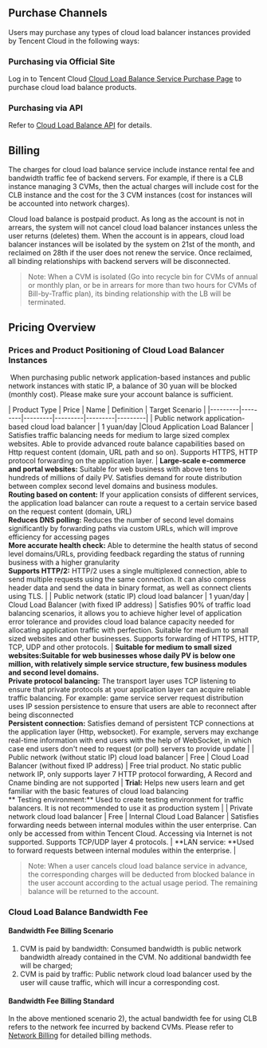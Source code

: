 ﻿## Purchase Channels
Users may purchase any types of cloud load balancer instances provided by Tencent Cloud in the following ways:

### Purchasing via Official Site
Log in to Tencent Cloud [Cloud Load Balance Service Purchase Page](https://buy.qcloud.com/lb) to purchase cloud load balance products.

### Purchasing via API
Refer to [Cloud Load Balance API](http://www.qcloud.com/doc/api/244/%E7%AE%80%E4%BB%8B) for details.

## Billing
The charges for cloud load balance service include instance rental fee and bandwidth traffic fee of backend servers. For example, if there is a CLB instance managing 3 CVMs, then the actual charges will include cost for the CLB instance and the cost for the 3 CVM instances (cost for instances will be accounted into network charges).

Cloud load balance is postpaid product. As long as the account is not in arrears, the system will not cancel cloud load balancer instances unless the user returns (deletes) them. When the account is in appears, cloud load balancer instances will be isolated by the system on 21st of the month, and reclaimed on 28th if the user does not renew the service. Once reclaimed, all binding relationships with backend servers will be disconnected. 

>Note: When a CVM is isolated (Go into recycle bin for CVMs of annual or monthly plan, or be in arrears for more than two hours for CVMs of Bill-by-Traffic plan), its binding relationship with the LB will be terminated.  

## Pricing Overview
### Prices and Product Positioning of Cloud Load Balancer Instances
​
When purchasing public network application-based instances and public network instances with static IP, a balance of 30 yuan will be blocked (monthly cost). Please make sure your account balance is sufficient.

| Product Type | Price | Name | Definition | Target Scenario |
|---------|---------|---------|---------|---------|---------|
| Public network application-based cloud load balancer | 1 yuan/day |Cloud Application Load Balancer | Satisfies traffic balancing needs for medium to large sized complex websites. Able to provide advanced route balance capabilities based on Http request content (domain, URL path and so on). Supports HTTPS, HTTP protocol forwarding on the application layer.  | **Large-scale e-commerce and portal websites:** Suitable for web business with above tens to hundreds of millions of daily PV. Satisfies demand for route distribution between complex second level domains and business modules. </br> **Routing based on content:** If your application consists of different services, the application load balancer can route a request to a certain service based on the request content (domain, URL) </br>**Reduces DNS polling:** Reduces the number of second level domains significantly by forwarding paths via custom URLs, which will improve efficiency for accessing pages</br>**More accurate health check:** Able to determine the health status of second level domains/URLs, providing feedback regarding the status of running business with a higher granularity</br>**Supports HTTP/2:** HTTP/2 uses a single multiplexed connection, able to send multiple requests using the same connection. It can also compress header data and send the data in binary format, as well as connect clients using TLS.  |
| Public network (static IP) cloud load balancer | 1 yuan/day | Cloud Load Balancer (with fixed IP address) | Satisfies 90% of traffic load balancing scenarios, it allows you to achieve higher level of application error tolerance and provides cloud load balance capacity needed for allocating application traffic with perfection. Suitable for medium to small sized websites and other businesses. Supports forwarding of HTTPS, HTTP, TCP, UDP and other protocols.  | **Suitable for medium to small sized websites:**Suitable for web businesses whose daily PV is below one million, with relatively simple service structure, few business modules and second level domains.<br>** Private protocol balancing:** The transport layer uses TCP listening to ensure that private protocols at your application layer can acquire reliable traffic balancing. For example: game service server request distribution uses IP session persistence to ensure that users are able to reconnect after being disconnected<br>**Persistent connection:** Satisfies demand of persistent TCP connections at the application layer (Http, websocket). For example, servers may exchange real-time information with end users with the help of WebSocket, in which case end users don't need to request (or poll) servers to provide update |
| Public network (without static IP) cloud load balancer | Free | Cloud Load Balancer (without fixed IP address) | Free trial product. No static public network IP, only supports layer 7 HTTP protocol forwarding, A Record and Cname binding are not supported | **Trial:** Helps new users learn and get familiar with the basic features of cloud load balancing</br>** Testing environment:** Used to create testing environment for traffic balancers. It is not recommended to use it as production system |
| Private network cloud load balancer | Free | Internal Cloud Load Balancer | Satisfies forwarding needs between internal modules within the user enterprise. Can only be accessed from within Tencent Cloud. Accessing via Internet is not supported. Supports TCP/UDP layer 4 protocols.  | **LAN service: **Used to forward requests between internal modules within the enterprise.  |

> Note: When a user cancels cloud load balance service in advance, the corresponding charges will be deducted from blocked balance in the user account according to the actual usage period. The remaining balance will be returned to the account.

### Cloud Load Balance Bandwidth Fee

#### Bandwidth Fee Billing Scenario
1) CVM is paid by bandwidth: Consumed bandwidth is public network bandwidth already contained in the CVM. No additional bandwidth fee will be charged;
2) CVM is paid by traffic: Public network cloud load balancer used by the user will cause traffic, which will incur a corresponding cost. 
​
#### Bandwidth Fee Billing Standard
In the above mentioned scenario 2), the actual bandwidth fee for using CLB refers to the network fee incurred by backend CVMs. Please refer to [Network Billing](http://www.qcloud.com/doc/product/213/%E8%B4%AD%E4%B9%B0%E7%BD%91%E7%BB%9C%E5%B8%A6%E5%AE%BD) for detailed billing methods.

